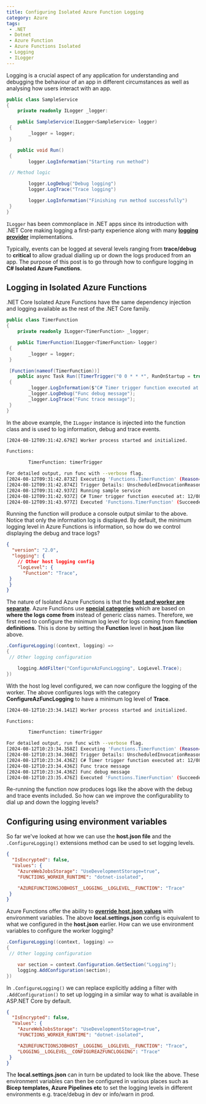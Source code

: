 ```yaml
---
title: Configuring Isolated Azure Function Logging
category: Azure
tags:
 - .NET
 - Dotnet
 - Azure Function
 - Azure Functions Isolated
 - Logging
 - ILogger
---
```


Logging is a crucial aspect of any application for understanding and debugging the behaviour of an app in different circumstances as well as analysing how users interact with an app.

``` cs
public class SampleService
{
    private readonly ILogger _logger:

    public SampleService(ILogger<SampleService> logger)
 {
        _logger = logger;
 }

    public void Run()
 {
        logger.LogInformation("Starting run method")

 // Method logic

        logger.LogDebug("Debug logging")
        logger.LogTrace("Trace logging")

        logger.LogInformation("Finishing run method successfully")
 }
}
```

`ILogger` has been commonplace in .NET apps since its introduction with .NET Core making logging a first-party experience along with many **[logging provider](https://learn.microsoft.com/en-us/dotnet/core/extensions/logging-providers#third-party-logging-providers)** implementations.

Typically, events can be logged at several levels ranging from **trace/debug** to **critical** to allow gradual dialling up or down the logs produced from an app. The purpose of this post is to go through how to configure logging in **C# Isolated Azure Functions**.

## Logging in Isolated Azure Functions

.NET Core Isolated Azure Functions have the same dependency injection and logging available as the rest of the .NET Core family.

``` cs
public class TimerFunction
{
    private readonly ILogger<TimerFunction> _logger;

    public TimerFunction(ILogger<TimerFunction> logger)
 {
        _logger = logger;
 }

 [Function(nameof(TimerFunction))]
    public async Task Run([TimerTrigger("0 0 * * *", RunOnStartup = true)] TimerInfo timerInfo)
 {
        _logger.LogInformation($"C# Timer trigger function executed at: {DateTime.Now}");
        _logger.LogDebug("Func debug message");
        _logger.LogTrace("Func trace message");
 }
}
```

In the above example, the `ILogger` instance is injected into the function class and is used to log information, debug and trace events.

``` bash
[2024-08-12T09:31:42.679Z] Worker process started and initialized.

Functions:

        TimerFunction: timerTrigger

For detailed output, run func with --verbose flag.
[2024-08-12T09:31:42.873Z] Executing 'Functions.TimerFunction' (Reason='Timer fired at 2024-08-12T10:31:42.8543941+01:00', Id=15cf5011-978a-4d8c-ab41-0679249326fc)
[2024-08-12T09:31:42.874Z] Trigger Details: UnscheduledInvocationReason: RunOnStartup
[2024-08-12T09:31:42.937Z] Running sample service
[2024-08-12T09:31:42.937Z] C# Timer trigger function executed at: 12/08/2024 10:31:42
[2024-08-12T09:31:43.977Z] Executed 'Functions.TimerFunction' (Succeeded, Id=15cf5011-978a-4d8c-ab41-0679249326fc, Duration=1115ms)
```

Running the function will produce a console output similar to the above. Notice that only the information log is displayed. By default, the minimum logging level in Azure Functions is information, so how do we control displaying the debug and trace logs?

``` json
{
  "version": "2.0",
  "logging": {
    // Other host logging config
    "logLevel": {
      "Function": "Trace",
 }
 }
}
```

The nature of Isolated Azure Functions is that the **[host and worker are separate](https://learn.microsoft.com/en-us/azure/azure-functions/dotnet-isolated-process-guide?tabs=windows#managing-log-levels)**. Azure Functions use **[special categories](https://learn.microsoft.com/en-us/azure/azure-functions/configure-monitoring?tabs=v2#configure-categories)** which are based on **where the logs come from** instead of generic class names. Therefore, we first need to configure the minimum log level for logs coming from **function definitions**. This is done by setting the **Function** level in **host.json** like above.

``` cs
.ConfigureLogging((context, logging) =>
{
 // Other logging configuration

    logging.AddFilter("ConfigureAzFuncLogging", LogLevel.Trace);
})
```

With the host log level configured, we can now configure the logging of the worker. The above configures logs with the category **ConfigureAzFuncLogging** to have a minimum log level of **Trace**.

``` bash
[2024-08-12T10:23:34.141Z] Worker process started and initialized.

Functions:

        TimerFunction: timerTrigger

For detailed output, run func with --verbose flag.
[2024-08-12T10:23:34.358Z] Executing 'Functions.TimerFunction' (Reason='Timer fired at 2024-08-12T11:23:34.3354849+01:00', Id=81715cb9-b8bc-4ff2-8aed-64654536b89c)
[2024-08-12T10:23:34.360Z] Trigger Details: UnscheduledInvocationReason: RunOnStartup
[2024-08-12T10:23:34.436Z] C# Timer trigger function executed at: 12/08/2024 11:23:34
[2024-08-12T10:23:34.436Z] Func trace message
[2024-08-12T10:23:34.436Z] Func debug message
[2024-08-12T10:23:35.476Z] Executed 'Functions.TimerFunction' (Succeeded, Id=81715cb9-b8bc-4ff2-8aed-64654536b89c, Duration=1133ms)
```

Re-running the function now produces logs like the above with the debug and trace events included. So how can we improve the configurability to dial up and down the logging levels?

## Configuring using environment variables

So far we've looked at how we can use the **host.json file** and the `.ConfigureLogging()` extensions method can be used to set logging levels.

``` json
{
  "IsEncrypted": false,
  "Values": {
    "AzureWebJobsStorage": "UseDevelopmentStorage=true",
    "FUNCTIONS_WORKER_RUNTIME": "dotnet-isolated",

    "AZUREFUNCTIONSJOBHOST__LOGGING__LOGLEVEL__FUNCTION": "Trace"
 }
}
```

Azure Functions offer the ability to **[override host.json values](https://learn.microsoft.com/en-us/azure/azure-functions/functions-host-json#override-hostjson-values)** with environment variables. The above **local.settings.json** config is equivalent to what we configured in the **host.json** earlier. How can we use environment variables to configure the worker logging?

``` cs
.ConfigureLogging((context, logging) =>
{
 // Other logging configuration

    var section = context.Configuration.GetSection("Logging");
    logging.AddConfiguration(section);
})
```

In `.ConfigureLogging()` we can replace explicitly adding a filter with `.AddConfiguration()` to set up logging in a similar way to what is available in ASP.NET Core by default.

``` json
{
  "IsEncrypted": false,
  "Values": {
    "AzureWebJobsStorage": "UseDevelopmentStorage=true",
    "FUNCTIONS_WORKER_RUNTIME": "dotnet-isolated",

    "AZUREFUNCTIONSJOBHOST__LOGGING__LOGLEVEL__FUNCTION": "Trace",
    "LOGGING__LOGLEVEL__CONFIGUREAZFUNCLOGGING": "Trace"
 }
}
```

The **local.settings.json** can in turn be updated to look like the above. These environment variables can then be configured in various places such as **Bicep templates, Azure Pipelines etc** to set the logging levels in different environments e.g. trace/debug in dev or info/warn in prod.
